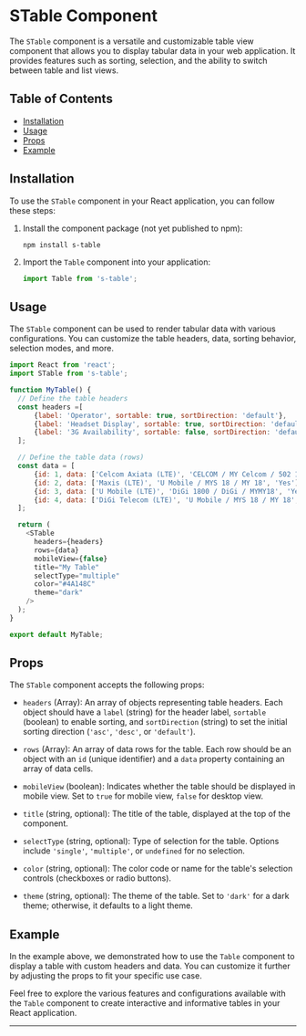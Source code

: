 
# STable Component

The `STable` component is a versatile and customizable table view component that allows you to display tabular data in your web application. It provides features such as sorting, selection, and the ability to switch between table and list views.

## Table of Contents

- [Installation](#installation)
- [Usage](#usage)
- [Props](#props)
- [Example](#example)

## Installation

To use the `STable` component in your React application, you can follow these steps:

1. Install the component package (not yet published to npm):

   ```
   npm install s-table
   ```

2. Import the `Table` component into your application:

   ```javascript
   import Table from 's-table';
   ```

## Usage

The `STable` component can be used to render tabular data with various configurations. You can customize the table headers, data, sorting behavior, selection modes, and more.

```javascript
import React from 'react';
import STable from 's-table';

function MyTable() {
  // Define the table headers
  const headers =[
      {label: 'Operator', sortable: true, sortDirection: 'default'},
      {label: 'Headset Display', sortable: true, sortDirection: 'default'},
      {label: '3G Availability', sortable: false, sortDirection: 'default'}
  ];

  // Define the table data (rows)
  const data = [
      {id: 1, data: ['Celcom Axiata (LTE)', 'CELCOM / MY Celcom / 502 19', 'Yes'], selected: false},
      {id: 2, data: ['Maxis (LTE)', 'U Mobile / MYS 18 / MY 18', 'Yes'], selected: false},
      {id: 3, data: ['U Mobile (LTE)', 'DiGi 1800 / DiGi / MYMY18', 'Yes'], selected: false},
      {id: 4, data: ['DiGi Telecom (LTE)', 'U Mobile / MYS 18 / MY 18', 'Yes'], selected: false}
  ];

  return (
    <STable
      headers={headers}
      rows={data}
      mobileView={false}
      title="My Table"
      selectType="multiple"
      color="#4A148C"
      theme="dark"
    />
  );
}

export default MyTable;
```

## Props

The `STable` component accepts the following props:

- `headers` (Array): An array of objects representing table headers. Each object should have a `label` (string) for the header label, `sortable` (boolean) to enable sorting, and `sortDirection` (string) to set the initial sorting direction (`'asc'`, `'desc'`, or `'default'`).

- `rows` (Array): An array of data rows for the table. Each row should be an object with an `id` (unique identifier) and a `data` property containing an array of data cells.

- `mobileView` (boolean): Indicates whether the table should be displayed in mobile view. Set to `true` for mobile view, `false` for desktop view.

- `title` (string, optional): The title of the table, displayed at the top of the component.

- `selectType` (string, optional): Type of selection for the table. Options include `'single'`, `'multiple'`, or `undefined` for no selection.

- `color` (string, optional): The color code or name for the table's selection controls (checkboxes or radio buttons).

- `theme` (string, optional): The theme of the table. Set to `'dark'` for a dark theme; otherwise, it defaults to a light theme.

## Example

In the example above, we demonstrated how to use the `Table` component to display a table with custom headers and data. You can customize it further by adjusting the props to fit your specific use case.

Feel free to explore the various features and configurations available with the `Table` component to create interactive and informative tables in your React application.

---
